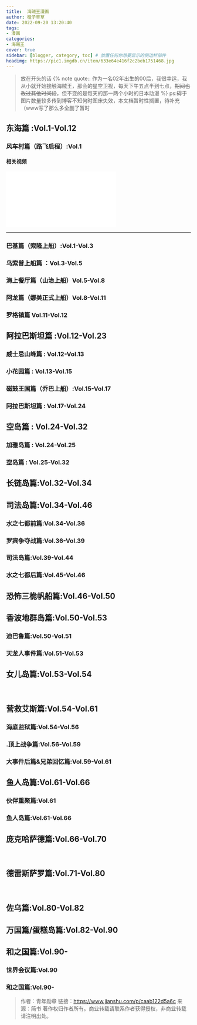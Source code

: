 ```yaml
---
title:  海贼王漫画
author: 橙子草草
date: 2022-09-20 13:20:40
tags:
- 漫画
categories: 
- 海贼王
cover: true
sidebar: [blogger, category, toc] # 放置任何你想要显示的侧边栏部件
headimg: https://pic1.imgdb.cn/item/633e64e416f2c2beb1751468.jpg
---
```

> 放在开头的话
{% note quote:: 作为一名02年出生的00后，我很幸运，我从小就开始接触海贼王，那会的星空卫视，每天下午五点半到七点，~~期间也改过其他时间段~~，但不变的是每天的那一两个小时的日本动漫 %}
ps:碍于图片数量较多传到博客不知何时图床失效，本文档暂时性搁置，待补充
（www写了那么多全删了暂时


## 东海篇 :Vol.1-Vol.12

### 风车村篇（路飞启程）:Vol.1
#### 相关视频

<iframe src="//player.bilibili.com/player.html?aid=54508662&bvid=BV154411H7hc&cid=95341349&page=1" scrolling="no" border="0" frameborder="no" framespacing="0" allowfullscreen="true"> </iframe>

---
### 巴基篇（索隆上船）:Vol.1-Vol.3

### 乌索普上船篇 ：Vol.3-Vol.5

### 海上餐厅篇（山治上船）Vol.5-Vol.8

### 阿龙篇（娜美正式上船）Vol.8-Vol.11

### 罗格镇篇 Vol.11-Vol.12


## 阿拉巴斯坦篇 :Vol.12-Vol.23
### 威⼠忌⼭峰篇 : Vol.12-Vol.13
### ⼩花园篇 : Vol.13-Vol.15

### 磁⿎王国篇（乔巴上船）:Vol.15-Vol.17

### 阿拉巴斯坦篇 : Vol.17-Vol.24

## 空岛篇 : Vol.24-Vol.32

### 加雅岛篇 : Vol.24-Vol.25

### 空岛篇 : Vol.25-Vol.32

## 长链岛篇:Vol.32-Vol.34

## 司法岛篇:Vol.34-Vol.46

### 水之七都前篇:Vol.34-Vol.36

### 罗宾争夺战篇:Vol.36-Vol.39

### 司法岛篇:Vol.39-Vol.44

### 水之七都后篇:Vol.45-Vol.46



## 恐怖三桅帆船篇:Vol.46-Vol.50



## 香波地群岛篇:Vol.50-Vol.53

### 迪巴鲁篇:Vol.50-Vol.51

### 天龙人事件篇:Vol.51-Vol.53



## 女儿岛篇:Vol.53-Vol.54

 

## 营救艾斯篇:Vol.54-Vol.61

### 海底监狱篇:Vol.54-Vol.56

### .顶上战争篇:Vol.56-Vol.59

### 大事件后篇&兄弟回忆篇:Vol.59-Vol.61



## 鱼人岛篇:Vol.61-Vol.66

### 伙伴重聚篇:Vol.61

### 鱼人岛篇:Vol.61-Vol.66



## 庞克哈萨德篇:Vol.66-Vol.70

 

## 德雷斯萨罗篇:Vol.71-Vol.80

 

## 佐乌篇:Vol.80-Vol.82



## 万国篇/蛋糕岛篇:Vol.82-Vol.90



## 和之国篇:Vol.90-

### 世界会议篇:Vol.90

### 和之国篇:Vol.90-

> 作者：青年勋章
链接：https://www.jianshu.com/p/caab122d5a6c
来源：简书
著作权归作者所有。商业转载请联系作者获得授权，非商业转载请注明出处。
